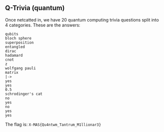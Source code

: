 ## Q-Trivia (quantum)

Once netcatted in, we have 20 quantum computing trivia questions split into 4 categories. These are
the answers:

```
qubits
bloch sphere
superposition
entangled
dirac
hadamard
cnot
z
wolfgang pauli
matrix
|->
yes
yes
0.5
schrodinger's cat
no
yes
no
yes
yes
```

The flag is: `X-MAS{Qu4ntwm_Tantrum_M1llionar3}`

